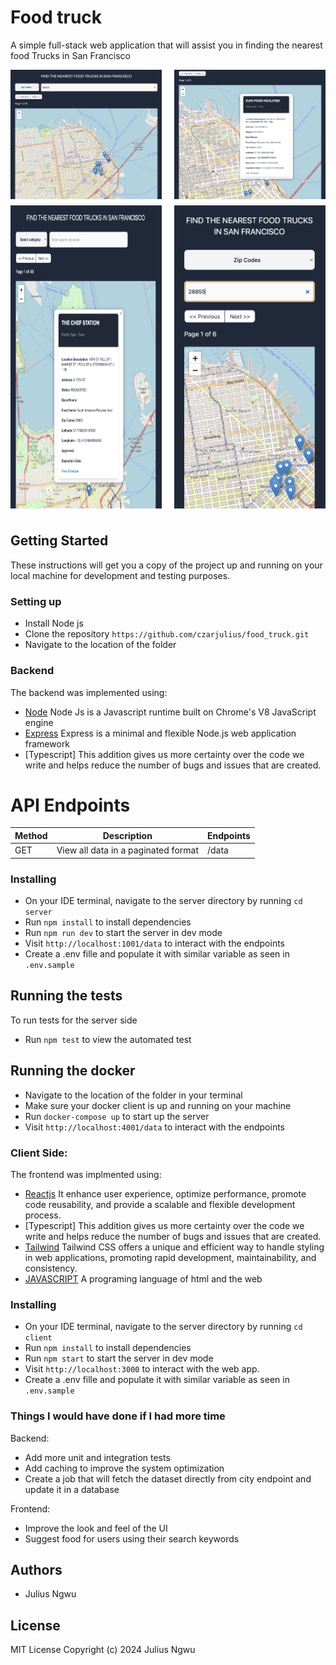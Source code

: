 # Food truck

A simple full-stack web application that will assist you in finding the nearest food Trucks in San Francisco

<div style="display: flex; justify-content: space-between; flex-wrap: wrap;">
  <img src="/normal.png" style="width: 48%; height: auto; margin-bottom: 10px;">
  <img src="/desktop.png" style="width: 48%; height: auto; margin-bottom: 10px;">
</div>

<div style="display: flex; justify-content: space-between; flex-wrap: wrap;">
  <img src="/tablet.png" style="width: 48%; height: auto; margin-bottom: 10px;">
  <img src="/mobile.png" style="width: 48%; height: auto; margin-bottom: 10px;">
</div>

## Getting Started

These instructions will get you a copy of the project up and running on your local machine for development and testing purposes.

### Setting up

- Install Node js
- Clone the repository `https://github.com/czarjulius/food_truck.git`
- Navigate to the location of the folder

### Backend

The backend was implemented using:

- [Node](https://nodejs.org/en/) Node Js is a Javascript runtime built on Chrome's V8 JavaScript engine
- [Express](https://expressjs.com/) Express is a minimal and flexible Node.js web application framework
- [Typescript] This addition gives us more certainty over the code we write and helps reduce the number of bugs and issues that are created.

# API Endpoints

| Method | Description                         | Endpoints |
| ------ | ----------------------------------- | --------- |
| GET    | View all data in a paginated format | /data     |

### Installing

- On your IDE terminal, navigate to the server directory by running `cd server`
- Run `npm install` to install dependencies
- Run `npm run dev` to start the server in dev mode
- Visit `http://localhost:1001/data` to interact with the endpoints
- Create a .env fille and populate it with similar variable as seen in `.env.sample`

## Running the tests

To run tests for the server side

- Run `npm test` to view the automated test

## Running the docker

- Navigate to the location of the folder in your terminal
- Make sure your docker client is up and running on your machine
- Run `docker-compose up` to start up the server
- Visit `http://localhost:4001/data` to interact with the endpoints

### Client Side:

The frontend was implmented using:

- [Reactjs](https://legacy.reactjs.org/) It enhance user experience, optimize performance, promote code reusability, and provide a scalable and flexible development process.
- [Typescript] This addition gives us more certainty over the code we write and helps reduce the number of bugs and issues that are created.
- [Tailwind](https://tailwindcss.com/) Tailwind CSS offers a unique and efficient way to handle styling in web applications, promoting rapid development, maintainability, and consistency.
- [JAVASCRIPT](https://www.javascript.com/) A programing language of html and the web

### Installing

- On your IDE terminal, navigate to the server directory by running `cd client`
- Run `npm install` to install dependencies
- Run `npm start` to start the server in dev mode
- Visit `http://localhost:3000` to interact with the web app.
- Create a .env fille and populate it with similar variable as seen in `.env.sample`

### Things I would have done if I had more time

Backend:

- Add more unit and integration tests
- Add caching to improve the system optimization
- Create a job that will fetch the dataset directly from city endpoint and update it in a database

Frontend:

- Improve the look and feel of the UI
- Suggest food for users using their search keywords

## Authors

- Julius Ngwu

## License

MIT License
Copyright (c) 2024 Julius Ngwu
